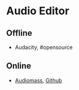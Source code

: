 # Audio Editor

## Offline

* Audacity, \#opensource

## Online

* [Audiomass](https://audiomass.co/), [Github](https://github.com/pkalogiros/audiomass)

